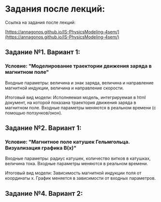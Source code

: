 # Задания после лекций:

Ссылка на задания после лекций:

[https://annagonos.github.io/IS-PhysicsModeling-4sem/](https://annagonos.github.io/IS-PhysicsModeling-4sem/)


## Задание №1. Вариант 1: 


### Условие: "Моделирование траектории движения заряда в магнитном поле"

Входные параметры: величина и знак заряда, величина и направление магнитной индукции, величина и направление скорости.

Итоговый вид модели: Исполняемая модель, интегрируемая в html документ, на которой показана траектория движения заряда в магнитном поле. Входные параметры меняются в реальном времени (с помощью ползунков/окон). 


## Задание №2. Вариант 1:


### Условие: "Магнитное поле катушек Гельмгольца. Визуализация графика B(x)"

Входные параметры: радиус катушек, количество витков в катушках, величина тока. Входные параметры меняются в реальном времени.

Итоговый вид модели: Зависимость магнитной индукции поля от координаты x. График меняется в зависимости от входных параметров.




## Задание №4. Вариант 2:


